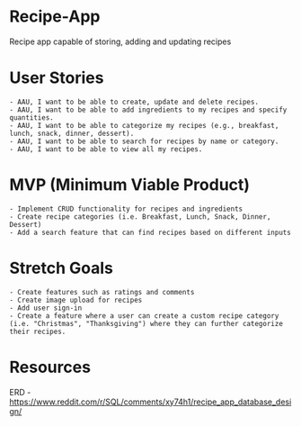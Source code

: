 # Recipe-App
Recipe app capable of storing, adding and updating recipes

# User Stories
    - AAU, I want to be able to create, update and delete recipes.
    - AAU, I want to be able to add ingredients to my recipes and specify quantities.
    - AAU, I want to be able to categorize my recipes (e.g., breakfast, lunch, snack, dinner, dessert).
    - AAU, I want to be able to search for recipes by name or category.
    - AAU, I want to be able to view all my recipes.

# MVP (Minimum Viable Product)
    - Implement CRUD functionality for recipes and ingredients
    - Create recipe categories (i.e. Breakfast, Lunch, Snack, Dinner, Dessert) 
    - Add a search feature that can find recipes based on different inputs 

# Stretch Goals
    - Create features such as ratings and comments
    - Create image upload for recipes
    - Add user sign-in
    - Create a feature where a user can create a custom recipe category (i.e. "Christmas", "Thanksgiving") where they can further categorize their recipes.


# Resources

ERD - https://www.reddit.com/r/SQL/comments/xy74h1/recipe_app_database_design/